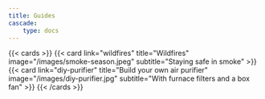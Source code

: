 ```yaml
---
title: Guides
cascade:
    type: docs
---
```


{{< cards >}}
  {{< card link="wildfires" title="Wildfires" image="/images/smoke-season.jpeg" subtitle="Staying safe in smoke" >}}
  {{< card link="diy-purifier" title="Build your own air purifier" image="/images/diy-purifier.jpg" subtitle="With furnace filters and a box fan" >}}
{{< /cards >}}